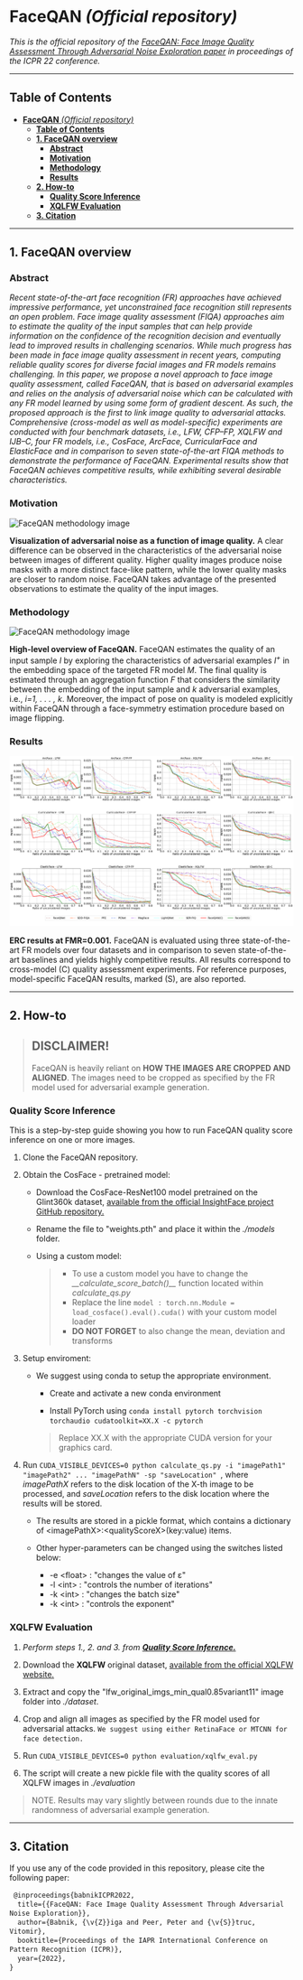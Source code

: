 # **FaceQAN** _(Official repository)_

_This is the official repository of the [FaceQAN: Face Image Quality Assessment Through Adversarial Noise Exploration paper](https://arxiv.org/abs/2212.02127) in proceedings of the ICPR 22 conference._

---

## **Table of Contents**

- [**FaceQAN** _(Official repository)_](#faceqan-official-repository)
  - [**Table of Contents**](#table-of-contents)
  - [**1. FaceQAN overview**](#1-faceqan-overview)
    - [**Abstract**](#abstract)
    - [**Motivation**](#motivation)
    - [**Methodology**](#methodology)
    - [**Results**](#results)
  - [**2. How-to**](#2-how-to)
    - [**Quality Score Inference**](#quality-score-inference)
    - [**XQLFW Evaluation**](#xqlfw-evaluation)
  - [**3. Citation**](#3-citation)

---

## **1. FaceQAN overview**

### **Abstract**

_Recent state-of-the-art face recognition (FR) approaches
have achieved impressive performance, yet unconstrained
face recognition still represents an open problem. Face
image quality assessment (FIQA) approaches aim to estimate the
quality of the input samples that can help provide information
on the confidence of the recognition decision and eventually
lead to improved results in challenging scenarios. While much
progress has been made in face image quality assessment in
recent years, computing reliable quality scores for diverse facial
images and FR models remains challenging. In this paper, we
propose a novel approach to face image quality assessment, called
FaceQAN, that is based on adversarial examples and relies on
the analysis of adversarial noise which can be calculated with
any FR model learned by using some form of gradient descent.
As such, the proposed approach is the first to link image quality
to adversarial attacks. Comprehensive (cross-model as well as
model-specific) experiments are conducted with four benchmark
datasets, i.e., LFW, CFP–FP, XQLFW and IJB–C, four FR
models, i.e., CosFace, ArcFace, CurricularFace and ElasticFace
and in comparison to seven state-of-the-art FIQA methods to
demonstrate the performance of FaceQAN. Experimental results
show that FaceQAN achieves competitive results, while exhibiting
several desirable characteristics._


### **Motivation**

![FaceQAN methodology image](FaceQAN_teaser.png "Visual presentation of the FaceQAN methodology.")

**Visualization of adversarial noise as a function of image quality.** A clear difference can be observed in the characteristics of the adversarial noise between images of different quality. Higher quality images produce noise masks with a more distinct face-like pattern, while the lower quality masks are closer to random noise. FaceQAN takes advantage of the presented observations to estimate the quality of the input images.


### **Methodology**

![FaceQAN methodology image](FaceQAN_approach.png "Visual presentation of the FaceQAN methodology.")

**High-level overview of FaceQAN.** FaceQAN estimates the quality of an input sample *I* by exploring the characteristics of adversarial examples *I<sup>+</sup>* in the embedding space of the targeted FR model *M*. The final quality is estimated through an aggregation function $F$ that considers the similarity between the embedding of the input sample and $k$ adversarial examples, i.e., *i=1, . . . , k*. Moreover, the impact of pose on quality is modeled explicitly within FaceQAN through a face-symmetry estimation procedure based on image flipping.




### **Results**

![FaceQAN methodology image](FaceQAN_results.png "Visual presentation of the FaceQAN methodology.")

**ERC results at FMR=0.001.** FaceQAN is evaluated using three state-of-the-art FR models over four datasets and in comparison to seven state-of-the-art baselines and yields highly competitive results. All results correspond to cross-model (C) quality assessment experiments. For reference purposes, model-specific FaceQAN results, marked (S), are also reported. 

---

## **2. How-to**

 > __DISCLAIMER!__
 > -
 >    FaceQAN is heavily reliant on __HOW THE IMAGES ARE CROPPED AND ALIGNED__. The images need to be cropped as specified by the FR model used for adversarial example generation.


### **Quality Score Inference**


This is a step-by-step guide showing you how to run FaceQAN quality score inference on one or more images.

   1. Clone the FaceQAN repository.
   
   2. Obtain the CosFace - pretrained model:

      - Download the CosFace-ResNet100 model pretrained on the Glint360k dataset, [available from the official InsightFace project GitHub repository.](https://1drv.ms/u/s!AswpsDO2toNKq0lWY69vN58GR6mw?e=p9Ov5d)
      - Rename the file to "weights.pth" and place it within the _./models_ folder.

      - Using a custom model:
         >  - To use a custom model you have to change the _\_\_calculate_score_batch()\_\__ function located within _calculate_qs.py_
         >  - Replace the line ```model : torch.nn.Module = load_cosface().eval().cuda()``` with your custom model loader
         >  - __DO NOT FORGET__ to also change the mean, deviation and transforms

         
   3. Setup enviroment:

         - We suggest using conda to setup the appropriate environment.

            - Create and activate a new conda environment

            - Install PyTorch using 
            ``` conda install pytorch torchvision torchaudio cudatoolkit=XX.X -c pytorch ```
            
            > Replace XX.X with the appropriate CUDA version for your graphics card.

   4. Run ```CUDA_VISIBLE_DEVICES=0 python calculate_qs.py -i "imagePath1" "imagePath2" ... "imagePathN" -sp "saveLocation" ```, where _imagePathX_ refers to the disk location of the X-th image to be processed, and _saveLocation_ refers to the disk location where the results will be stored.

      - The results are stored in a pickle format, which contains a dictionary of \<imagePathX\>:\<qualityScoreX\>(key:value) items.

      - Other hyper-parameters can be changed using the switches listed below:
        -  -e \<float\> : "changes the value of ε"
        -  -l \<int\> : "controls the number of iterations"
        -  -k \<int\> : "changes the batch size"
        -  -k \<int\> : "controls the exponent"

### **XQLFW Evaluation**

   1. _Perform steps 1., 2. and 3. from __[Quality Score Inference.](#quality-score-inference)___

   2. Download the __XQLFW__ original dataset, [available from the official XQLFW website.](https://martlgap.github.io/xqlfw/pages/download.html)

   3. Extract and copy the "lfw_original_imgs_min_qual0.85variant11" image folder into _./dataset_.

   4. Crop and align all images as specified by the FR model used for adversarial attacks. ```We suggest using either RetinaFace or MTCNN for face detection.```
   
   5. Run ```CUDA_VISIBLE_DEVICES=0 python evaluation/xqlfw_eval.py```

   6. The script will create a new pickle file with the quality scores of all XQLFW images in _./evaluation_

   > NOTE. Results may vary slightly between rounds due to the innate randomness of adversarial example generation.

---

## **3. Citation**

If you use any of the code provided in this repository, please cite the following paper:

``` 
 @inproceedings{babnikICPR2022,
  title={{FaceQAN: Face Image Quality Assessment Through Adversarial Noise Exploration}},
  author={Babnik, {\v{Z}}iga and Peer, Peter and {\v{S}}truc, Vitomir},
  booktitle={Proceedings of the IAPR International Conference on Pattern Recognition (ICPR)},
  year={2022},
}
``` 
